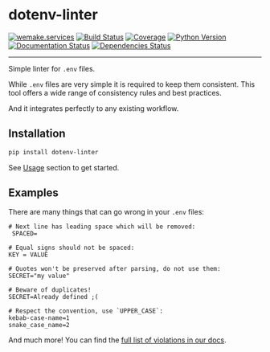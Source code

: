 # dotenv-linter

[![wemake.services](https://img.shields.io/badge/%20-wemake.services-green.svg?label=%20&logo=data%3Aimage%2Fpng%3Bbase64%2CiVBORw0KGgoAAAANSUhEUgAAABAAAAAQCAMAAAAoLQ9TAAAABGdBTUEAALGPC%2FxhBQAAAAFzUkdCAK7OHOkAAAAbUExURQAAAAAAAAAAAAAAAAAAAAAAAAAAAAAAAP%2F%2F%2F5TvxDIAAAAIdFJOUwAjRA8xXANAL%2Bv0SAAAADNJREFUGNNjYCAIOJjRBdBFWMkVQeGzcHAwksJnAPPZGOGAASzPzAEHEGVsLExQwE7YswCb7AFZSF3bbAAAAABJRU5ErkJggg%3D%3D)](https://wemake.services)
[![Build Status](https://travis-ci.org/wemake-services/dotenv-linter.svg?branch=master)](https://travis-ci.org/wemake-services/dotenv-linter)
[![Coverage](https://coveralls.io/repos/github/wemake-services/dotenv-linter/badge.svg?branch=master)](https://coveralls.io/github/wemake-services/dotenv-linter?branch=master)
[![Python Version](https://img.shields.io/pypi/pyversions/dotenv-linter.svg)](https://pypi.org/project/dotenv-linter/)
[![Documentation Status](https://readthedocs.org/projects/dotenv-linter/badge/?version=latest)](https://dotenv-linter.readthedocs.io/en/latest/?badge=latest)
[![Dependencies Status](https://img.shields.io/badge/dependencies-up%20to%20date-brightgreen.svg)](https://github.com/wemake-services/dotenv-linter/pulls?utf8=%E2%9C%93&q=is%3Apr%20author%3Aapp%2Fdependabot)

---

Simple linter for `.env` files.

While `.env` files are very simple it is required to keep them consistent.
This tool offers a wide range of consistency rules and best practices.

And it integrates perfectly to any existing workflow.


## Installation

```bash
pip install dotenv-linter
```

See [Usage](https://dotenv-linter.readthedocs.io/en/latest/#usage)
section to get started.


## Examples

There are many things that can go wrong in your `.env` files:

```env
# Next line has leading space which will be removed:
 SPACED=

# Equal signs should not be spaced:
KEY = VALUE

# Quotes won't be preserved after parsing, do not use them:
SECRET="my value"

# Beware of duplicates!
SECRET=Already defined ;(

# Respect the convention, use `UPPER_CASE`:
kebab-case-name=1
snake_case_name=2
```

And much more! You can find the [full list of violations in our docs](https://dotenv-linter.readthedocs.io/en/latest/pages/violations/).

